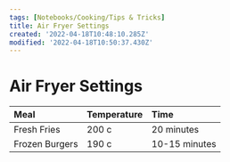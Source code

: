 ```yaml
---
tags: [Notebooks/Cooking/Tips & Tricks]
title: Air Fryer Settings
created: '2022-04-18T10:48:10.285Z'
modified: '2022-04-18T10:50:37.430Z'
---
```


# Air Fryer Settings

| Meal | Temperature | Time |
| :---- | :---- | :---- |
| Fresh Fries | 200 c | 20 minutes |
| Frozen Burgers | 190 c | 10-15 minutes |
